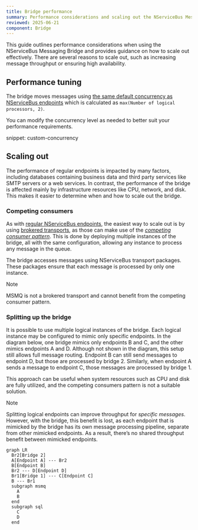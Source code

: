 ```yaml
---
title: Bridge performance
summary: Performance considerations and scaling out the NServiceBus Messaging Bridge
reviewed: 2025-06-21
component: Bridge
---
```


This guide outlines performance considerations when using the NServiceBus Messaging Bridge and provides guidance on how to scale out effectively. There are several reasons to scale out, such as increasing message throughput or ensuring high availability.

## Performance tuning

The bridge moves messages using [the same default concurrency as NServiceBus endpoints](/nservicebus/operations/tuning.md#configuring-concurrency-limit) which is calculated as `max(Number of logical processors, 2)`.

You can modify the concurrency level as needed to better suit your performance requirements.

snippet: custom-concurrency

## Scaling out

The performance of regular endpoints is impacted by many factors, including databases containing business data and third party services like SMTP servers or a web services. In contrast, the performance of the bridge is affected mainly by infrastructure resources like CPU, network, and disk. This makes it easier to determine when and how to scale out the bridge.

### Competing consumers

As with [regular NServiceBus endpoints](/nservicebus/scaling.md#scaling-out-to-multiple-nodes-competing-consumers), the easiest way to scale out is by using [brokered transports](/transports/types.md#broker-transports), as those can make use of the *[competing consumer pattern](https://www.enterpriseintegrationpatterns.com/patterns/messaging/CompetingConsumers.html)*. This is done by deploying multiple instances of the bridge, all with the same configuration, allowing any instance to process any message in the queue.

The bridge accesses messages using NServiceBus transport packages. These packages ensure that each message is processed by only one instance.

> [!NOTE]
> MSMQ is not a brokered transport and cannot benefit from the competing consumer pattern.

### Splitting up the bridge

It is possible to use multiple logical instances of the bridge. Each logical instance may be configured to mimic only specific endpoints. In the diagram below, one bridge mimics only endpoints B and C, and the other mimics endpoints A and D. Although not shown in the diagram, this setup still allows full message routing. Endpoint B can still send messages to endpoint D, but those are processed by bridge 2. Similarly, when endpoint A sends a message to endpoint C, those messages are processed by bridge 1.

This approach can be useful when system resources such as CPU and disk are fully utilized, and the competing consumers pattern is not a suitable solution.

> [!NOTE]
> Splitting logical endpoints can improve throughput for *specific messages*. However, with the bridge, this benefit is lost, as each endpoint that is mimicked by the bridge has its own message processing pipeline, separate from other mimicked endpoints. As a result, there’s no shared throughput benefit between mimicked endpoints.

```mermaid
graph LR
  Br2[Bridge 2]
  A[Endpoint A] --- Br2
  B[Endpoint B]
  Br2 --- D[Endpoint D]
  Br1[Bridge 1] --- C[Endpoint C]
  B --- Br1
  subgraph msmq
    A
    B
  end
  subgraph sql
    C
    D
  end
```
